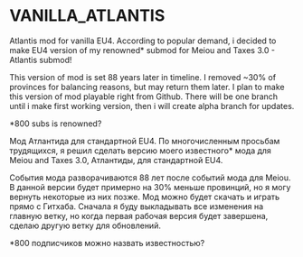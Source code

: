 # VANILLA_ATLANTIS
Atlantis mod for vanilla EU4. 
According to popular demand, i decided to make EU4 version of my renowned* submod for Meiou and Taxes 3.0 - Atlantis submod!

This version of mod is set 88 years later in timeline. I removed ~30% of provinces for balancing reasons, but may return them later.
I plan to make this version of mod playable right from Github. There will be one branch until i make first working version, then i will create alpha branch for updates.

*800 subs is renowned?

Мод Атлантида для стандартной EU4. 
По многочисленным просьбам трудящихся, я решил сделать версию моего известного* мода для Meiou and Taxes 3.0, Атлантиды, для стандартной EU4.

События мода разворачиваются 88 лет после событий мода для Meiou. В данной версии будет примерно на 30% меньше провинций, но я могу вернуть некоторые из них позже.
Мод можно будет скачать и играть прямо с Гитхаба. Сначала я буду выкладывать все изменения на главную ветку, но когда первая рабочая версия будет завершена, сделаю другую ветку для обновлений.

*800 подписчиков можно назвать известностью?
